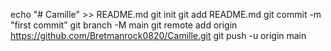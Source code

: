 echo "# Camille" >> README.md
git init
git add README.md
git commit -m "first commit"
git branch -M main
git remote add origin https://github.com/Bretmanrock0820/Camille.git
git push -u origin main
